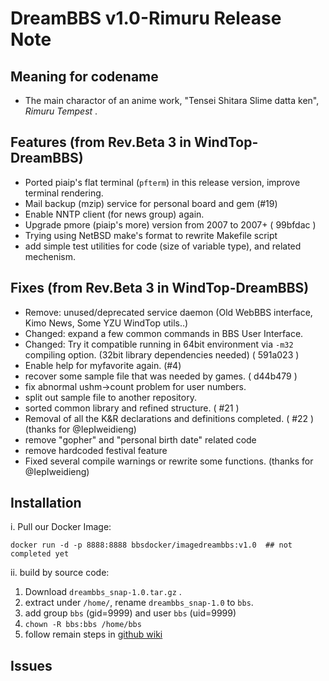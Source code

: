 # DreamBBS v1.0-Rimuru Release Note

## Meaning for codename

* The main charactor of an anime work, "Tensei Shitara Slime datta ken", *Rimuru Tempest* .

## Features (from Rev.Beta 3 in WindTop-DreamBBS)

* Ported piaip's flat terminal (`pfterm`) in this release version, improve terminal rendering.
* Mail backup (mzip) service for personal board and gem (#19)
* Enable NNTP client (for news group) again.
* Upgrade pmore (piaip's more) version from 2007 to 2007+ ( 99bfdac )
* Trying using NetBSD make's format to rewrite Makefile script
* add simple test utilities for code (size of variable type), and related mechenism.

## Fixes (from Rev.Beta 3 in WindTop-DreamBBS)

* Remove: unused/deprecated service daemon (Old WebBBS interface, Kimo News, Some YZU WindTop utils..)
* Changed: expand a few common commands in BBS User Interface.
* Changed: Try it compatible running in 64bit environment via `-m32` compiling option. (32bit library dependencies needed) ( 591a023 )
* Enable help for myfavorite again. (#4)
* recover some sample file that was needed by games. ( d44b479 )
* fix abnormal ushm->count problem for user numbers.
* split out sample file to another repository.
* sorted common library and refined structure. ( #21 )
* Removal of all the K&R declarations and definitions completed. ( #22 ) (thanks for @IepIweidieng)
* remove "gopher" and "personal birth date" related code
* remove hardcoded festival feature
* Fixed several compile warnings or rewrite some functions. (thanks for @IepIweidieng)

## Installation

i. Pull our Docker Image:
```
docker run -d -p 8888:8888 bbsdocker/imagedreambbs:v1.0  ## not completed yet
```

ii. build by source code:

1. Download `dreambbs_snap-1.0.tar.gz` .
2. extract under `/home/`, rename `dreambbs_snap-1.0` to `bbs`.
3. add group `bbs` (gid=9999) and user `bbs` (uid=9999)
4. `chown -R bbs:bbs /home/bbs`
5. follow remain steps in [github wiki](https://github.com/ccns/dreambbs/wiki/INSTALL)

## Issues